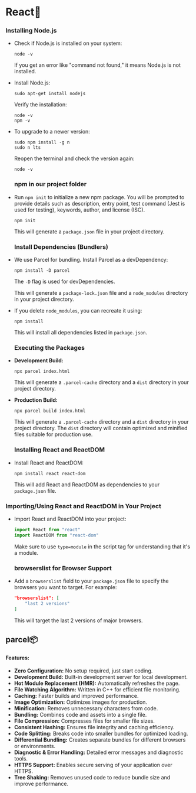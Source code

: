 # React🚀




### Installing Node.js

- Check if Node.js is installed on your system:

    ```
    node -v
    ```

    If you get an error like "command not found," it means Node.js is not installed. 

- Install Node.js:

    ```
    sudo apt-get install nodejs
    ```

    Verify the installation:

    ```
    node -v
    npm -v
    ```

- To upgrade to a newer version:

    ```
    sudo npm install -g n
    sudo n lts
    ```

    Reopen the terminal and check the version again:

    ```
    node -v
    ```


    ### npm in our project folder

- Run `npm init` to initialize a new npm package. You will be prompted to provide details such as description, entry point, test command (Jest is used for testing), keywords, author, and license (ISC).

    ```
    npm init
    ```

    This will generate a `package.json` file in your project directory.
  
  ### Install Dependencies (Bundlers)

- We use Parcel for bundling. Install Parcel as a devDependency:

    ```
    npm install -D parcel
    ```

    The `-D` flag is used for devDependencies.

    This will generate a `package-lock.json` file and a `node_modules` directory in your project directory.

- If you delete `node_modules`, you can recreate it using:

    ```
    npm install
    ```

    This will install all dependencies listed in `package.json`.

  ### Executing the Packages

- **Development Build:**

    ```
    npx parcel index.html
    ```

    This will generate a `.parcel-cache` directory and a `dist` directory in your project directory.

- **Production Build:**

    ```
    npx parcel build index.html
    ```

    This will generate a `.parcel-cache` directory and a `dist` directory in your project directory. The `dist` directory will contain optimized and minified files suitable for production use.

  ### Installing React and ReactDOM

- Install React and ReactDOM:

    ```
    npm install react react-dom
    ```

    This will add React and ReactDOM as dependencies to your `package.json` file.

### Importing/Using React and ReactDOM in Your Project

- Import React and ReactDOM into your project:

    ```javascript
    import React from "react"
    import ReactDOM from "react-dom"
    ```

    Make sure to use `type=module` in the script tag for understanding that it's a module.

  ### browserslist for Browser Support

- Add a `browserslist` field to your `package.json` file to specify the browsers you want to target. For example:

    ```json
    "browserslist": [
        "last 2 versions"
    ]
    ```

    This will target the last 2 versions of major browsers.


## parcel📦

#### Features:

- **Zero Configuration:** No setup required, just start coding.
- **Development Build:** Built-in development server for local development.
- **Hot Module Replacement (HMR):** Automatically refreshes the page.
- **File Watching Algorithm:** Written in C++ for efficient file monitoring.
- **Caching:** Faster builds and improved performance.
- **Image Optimization:** Optimizes images for production.
- **Minification:** Removes unnecessary characters from code.
- **Bundling:** Combines code and assets into a single file.
- **File Compression:** Compresses files for smaller file sizes.
- **Consistent Hashing:** Ensures file integrity and caching efficiency.
- **Code Splitting:** Breaks code into smaller bundles for optimized loading.
- **Differential Bundling:** Creates separate bundles for different browsers or environments.
- **Diagnostic & Error Handling:** Detailed error messages and diagnostic tools.
- **HTTPS Support:** Enables secure serving of your application over HTTPS.
- **Tree Shaking:** Removes unused code to reduce bundle size and improve performance.
